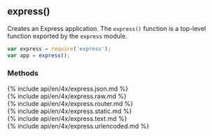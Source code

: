 <h2 id="express">express()</h2>

Creates an Express application. The `express()` function is a top-level function exported by the `express` module.

```js
var express = require('express');
var app = express();
```

<h3 id='express.methods'>Methods</h3>

<section markdown="1">
  {% include api/en/4x/express.json.md %}
</section>

<section markdown="1">
  {% include api/en/4x/express.raw.md %}
</section>

<section markdown="1">
  {% include api/en/4x/express.router.md %}
</section>

<section markdown="1">
  {% include api/en/4x/express.static.md %}
</section>

<section markdown="1">
  {% include api/en/4x/express.text.md %}
</section>

<section markdown="1">
  {% include api/en/4x/express.urlencoded.md %}
</section>
